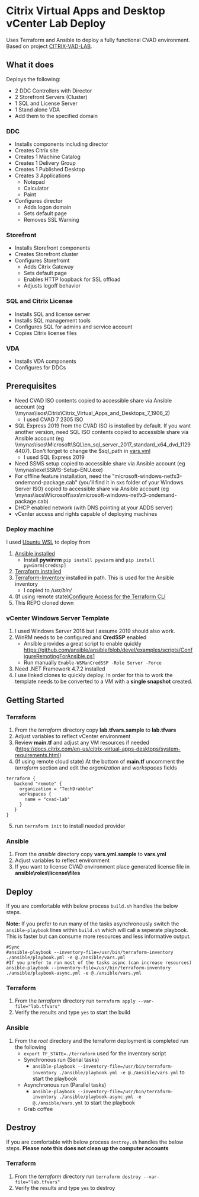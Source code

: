# Citrix Virtual Apps and Desktop vCenter Lab Deploy
Uses Terraform and Ansible to deploy a fully functional CVAD environment. Based on project [CITRIX-VAD-LAB](https://github.com/ryancbutler/Citrix-VAD-LAB).

## What it does

Deploys the following:
 - 2 DDC Controllers with Director
 - 2 Storefront Servers (Cluster)
 - 1 SQL and License Server
 - 1 Stand alone VDA
 - Add them to the specified domain

### DDC
 - Installs components including director
 - Creates Citrix site
 - Creates 1 Machine Catalog
 - Creates 1 Delivery Group
 - Creates 1 Published Desktop
 - Creates 3 Applications
    - Notepad
    - Calculator
    - Paint
 - Configures director
    - Adds logon domain
    - Sets default page
    - Removes SSL Warning

### Storefront
 - Installs Storefront components
 - Creates Storefront cluster
 - Configures Storefromt
   - Adds Citrix Gateway
   - Sets default page
   - Enables HTTP loopback for SSL offload
   - Adjusts logoff behavior

### SQL and Citrix License
 - Installs SQL and license server
 - Installs SQL management tools
 - Configures SQL for admins and service account
 - Copies Citrix license files

### VDA
 - Installs VDA components
 - Configures for DDCs

## Prerequisites

- Need CVAD ISO contents copied to accessible share via Ansible account (eg \\\mynas\isos\Citrix\Citrix_Virtual_Apps_and_Desktops_7_1906_2)
    - I used CVAD 7 2305 ISO
- SQL Express 2019 from the CVAD ISO is installed by default. If you want another version, need SQL ISO contents copied to accessible share via Ansible account (eg \\\mynas\isos\Microsoft\SQL\en_sql_server_2017_standard_x64_dvd_11294407). Don't forget to change the $sql_path in [vars.yml](ansible/vars.yml)
    - I used SQL Express 2019
- Need SSMS setup copied to accessible share via Ansible account (eg \\\mynas\exe\SSMS-Setup-ENU.exe)
- For offline feature installation, need the "microsoft-windows-netfx3-ondemand-package.cab" (you'll find it in sxs folder of your Windows Server ISO) copied to accessible share via Ansible account (eg \\mynas\isos\Microsoft\sxs\microsoft-windows-netfx3-ondemand-package.cab)
- DHCP enabled network (with DNS pointing at your ADDS server)
- vCenter access and rights capable of deploying machines

### Deploy machine
I used [Ubuntu WSL](https://docs.microsoft.com/en-us/windows/wsl/install-win10) to deploy from

1. [Ansible installed](https://www.digitalocean.com/community/tutorials/how-to-install-and-configure-ansible-on-ubuntu-18-04)
   - Install **pywinrm** `pip install pywinrm` and `pip install pywinrm[credssp]`
2. [Terraform installed](https://askubuntu.com/questions/983351/how-to-install-terraform-in-ubuntu)
3. [Terraform-Inventory](https://github.com/adammck/terraform-inventory/releases) installed in path.  This is used for the Ansible inventory
    - I copied to */usr/bin/*
4. (If using remote state)[Configure Access for the Terraform CLI](https://www.terraform.io/docs/cloud/free/index.html#configure-access-for-the-terraform-cli)
5. This REPO cloned down

### vCenter Windows Server Template
    
1. I used Windows Server 2016 but I assume 2019 should also work.
2. WinRM needs to be configured and **CredSSP** enabled
    - Ansible provides a great script to enable quickly https://github.com/ansible/ansible/blob/devel/examples/scripts/ConfigureRemotingForAnsible.ps1
    - Run manually `Enable-WSManCredSSP -Role Server -Force`
3. Need .NET Framework 4.7.2 installed
4. I use linked clones to quickly deploy.  In order for this to work the template needs to be converted to a VM with a **single snapshot** created.

## Getting Started

### Terraform
1. From the *terraform* directory copy **lab.tfvars.sample** to **lab.tfvars**
2. Adjust variables to reflect vCenter environment
3. Review **main.tf** and adjust any VM resources if needed (https://docs.citrix.com/en-us/citrix-virtual-apps-desktops/system-requirements.html)
4. (If using remote cloud state) At the bottom of **main.tf** uncomment the *terraform* section and edit the *organization* and *workspaces* fields
```
terraform {
   backend "remote" {
     organization = "TechDrabble"
     workspaces {
       name = "cvad-lab"
     }
   }
}
```
5. run `terraform init` to install needed provider

### Ansible
1. From the *ansible* directory copy **vars.yml.sample** to **vars.yml**
2. Adjust variables to reflect environment
3. If you want to license CVAD environment place generated license file in **ansible\roles\license\files**

## Deploy
If you are comfortable with below process `build.sh` handles the below steps.  

**Note:** If you prefer to run many of the tasks asynchronously switch the `ansible-playbook` lines within `build.sh` which will call a seperate playbook. This is faster but can consume more resources and less informative output.
```
#Sync
#ansible-playbook --inventory-file=/usr/bin/terraform-inventory ./ansible/playbook.yml -e @./ansible/vars.yml
#If you prefer to run most of the tasks async (can increase resources)
ansible-playbook --inventory-file=/usr/bin/terraform-inventory ./ansible/playbook-async.yml -e @./ansible/vars.yml
```

### Terraform
1. From the *terraform* directory run `terraform apply --var-file="lab.tfvars"`
2. Verify the results and type `yes` to start the build

### Ansible
1. From the *root* directory and the terraform deployment is completed run the following
    - `export TF_STATE=./terraform` used for the inventory script
    - Synchronous run (Serial tasks)
        - `ansible-playbook --inventory-file=/usr/bin/terraform-inventory ./ansible/playbook.yml -e @./ansible/vars.yml` to start the playbook
    - Asynchronous run (Parallel tasks)
        - `ansible-playbook --inventory-file=/usr/bin/terraform-inventory ./ansible/playbook-async.yml -e @./ansible/vars.yml` to start the playbook
    - Grab coffee

## Destroy
If you are comfortable with below process `destroy.sh` handles the below steps.  **Please note this does not clean up the computer accounts**

### Terraform
1. From the *terraform* directory run `terraform destroy --var-file="lab.tfvars"`
2. Verify the results and type `yes` to destroy